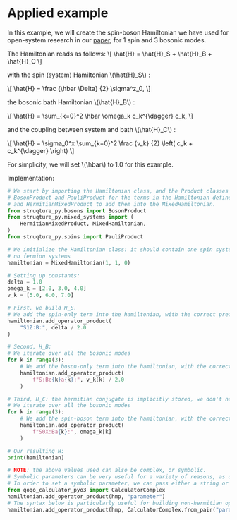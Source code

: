 # Applied example

In this example, we will create the spin-boson Hamiltonian we have used for open-system research in our [paper](https://arxiv.org/abs/2210.12138), for 1 spin and 3 bosonic modes.

The Hamiltonian reads as follows:
\\[
    \hat{H} = \hat{H}_S + \hat{H}_B + \hat{H}_C
\\]

with the spin (system) Hamiltonian \\(\hat{H}_S\\) :

\\[
    \hat{H} = \frac {\hbar \Delta} {2} \sigma^z_0,
\\]

the bosonic bath Hamiltonian \\(\hat{H}_B\\) :

\\[ 
    \hat{H} = \sum_{k=0}^2 \hbar \omega_k c_k^{\dagger} c_k,
\\]

and the coupling between system and bath \\(\hat{H}_C\\) :

\\[ 
    \hat{H} = \sigma_0^x \sum_{k=0}^2 \frac {v_k} {2} \left( c_k + c_k^{\dagger} \right)
\\]

For simplicity, we will set \\(\hbar\\) to 1.0 for this example.

Implementation:
```python
# We start by importing the Hamiltonian class, and the Product classes we will need:
# BosonProduct and PauliProduct for the terms in the Hamiltonian defined above,
# and HermitianMixedProduct to add them into the MixedHamiltonian.
from struqture_py.bosons import BosonProduct
from struqture_py.mixed_systems import (
    HermitianMixedProduct, MixedHamiltonian,
)
from struqture_py.spins import PauliProduct

# We initialize the Hamiltonian class: it should contain one spin system and one boson system, but
# no fermion systems
hamiltonian = MixedHamiltonian(1, 1, 0)

# Setting up constants:
delta = 1.0
omega_k = [2.0, 3.0, 4.0]
v_k = [5.0, 6.0, 7.0]

# First, we build H_S.
# We add the spin-only term into the hamiltonian, with the correct prefactor
hamiltonian.add_operator_product(
    "S1Z:B:", delta / 2.0
)

# Second, H_B:
# We iterate over all the bosonic modes
for k in range(3):
    # We add the boson-only term into the hamiltonian, with the correct prefactor
    hamiltonian.add_operator_product(
        f"S:Bc{k}a{k}:", v_k[k] / 2.0
    )

# Third, H_C: the hermitian conjugate is implicitly stored, we don't need to add it manually
# We iterate over all the bosonic modes
for k in range(3):
    # We add the spin-boson term into the hamiltonian, with the correct prefactor
    hamiltonian.add_operator_product(
        f"S0X:Ba{k}:", omega_k[k]
    )

# Our resulting H:
print(hamiltonian)

# NOTE: the above values used can also be complex, or symbolic.
# Symbolic parameters can be very useful for a variety of reasons, as detailed in the introduction. 
# In order to set a symbolic parameter, we can pass either a string or use the `qoqo_calculator_pyo3` package:
from qoqo_calculator_pyo3 import CalculatorComplex
hamiltonian.add_operator_product(hmp, "parameter")
# The syntax below is particularly useful for building non-hermitian operators, such as MixedOperators, as the imaginary part can then be non-zero
hamiltonian.add_operator_product(hmp, CalculatorComplex.from_pair("parameter", 0.0))
```
